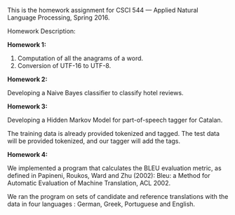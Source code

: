 This is the homework assignment for CSCI 544 — Applied Natural Language Processing, Spring 2016.

Homework Description:

**Homework 1:**

1. Computation of all the anagrams of a word.
2. Conversion of UTF-16 to UTF-8.

**Homework 2:**

Developing a Naive Bayes classifier to classify hotel reviews.


**Homework 3:**

Developing a Hidden Markov Model for part-of-speech tagger for Catalan. 

The training data is already provided tokenized and tagged.
The test data will be provided tokenized, and our tagger will add the tags. 

**Homework 4:**

We implemented a program that calculates the BLEU evaluation metric, as defined in Papineni, Roukos, Ward and Zhu (2002): Bleu: a Method for Automatic Evaluation of Machine Translation, ACL 2002. 
 
 We ran the program on sets of candidate and reference translations with the data in four languages : German, Greek,  Portuguese and English.